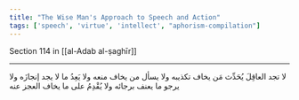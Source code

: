 ```yaml
---
title: "The Wise Man's Approach to Speech and Action"
tags: ['speech', 'virtue', 'intellect', "aphorism-compilation"]
---
```


 Section 114 in [[al-Adab al-ṣaghīr]]

---
لا تجد العاقِلَ يُحَدِّث مَن يخاف تكذيبه ولا يسأل من يخاف منعه ولا يَعِدُ ما لا يجد إنجازَه ولا يرجو ما يعنف برجائه ولا يُقْدِمُ على ما يخاف العجز عنه
